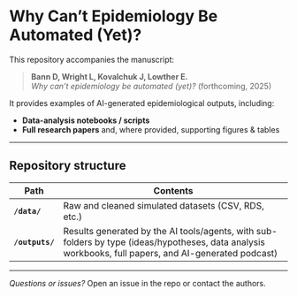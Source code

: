 # Why Can’t Epidemiology Be Automated (Yet)?

This repository accompanies the manuscript:

> **Bann D, Wright L, Kovalchuk J, Lowther E.**  
> *Why can’t epidemiology be automated (yet)?* (forthcoming, 2025)

It provides examples of AI-generated epidemiological outputs, including:

- **Data-analysis notebooks / scripts**  
- **Full research papers** and, where provided, supporting figures & tables  

---

## Repository structure

| Path | Contents |
|------|-----------|
| **`/data/`** | Raw and cleaned simulated datasets (CSV, RDS, etc.) |
| **`/outputs/`** | Results generated by the AI tools/agents, with sub-folders by type (ideas/hypotheses, data analysis workbooks, full papers, and AI-generated podcast)|

---

*Questions or issues?* Open an issue in the repo or contact the authors.
